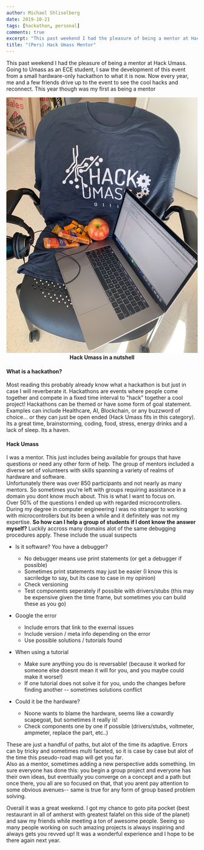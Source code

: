 ```yaml
---
author: Michael Shliselberg
date: 2019-10-21
tags: [hackathon, personal]
comments: true
excerpt: "This past weekend I had the pleasure of being a mentor at Hack Umass. In this post I discuss how the experience was along with common debugging ideas that are helpful in a variety of scenarios"
title: "(Pers) Hack Umass Mentor"
---
```


This past weekend I had the pleasure of being a mentor at Hack Umass. Going to Umass as an ECE student, I saw the development of this event from a small hardware-only hackathon to what it is now. Now every year, me and a few friends drive up to the event to see the cool hacks and reconnect. This year though was my first as being a mentor  

<p align="center">
  <img src="/images/HUM/nutshell.jpg">
  <br><b>Hack Umass in a nutshell</b>
</p>  

#### What is a hackathon?  
Most reading this probably already know what a hackathon is but just in case I will reverberate it. Hackathons are events where people come together and compete in a fixed time interval to "hack" together a cool project! Hackathons can be themed or have some form of goal statement. Examples can include Healthcare, AI, Blockchain, or any buzzword of choice... or they can just be open ended (Hack Umass fits in this category). Its a great time, brainstorming, coding, food, stress, energy drinks and a lack of sleep. Its a haven.       


#### Hack Umass
I was a mentor. This just includes being available for groups that have questions or need any other form of help. The group of mentors included a diverse set of volunteers with skills spanning a variety of realms of hardware and software.  
Unfortunately there was over 850 participants and not nearly as many mentors. So sometimes you're left with groups requiring assistance in a domain you dont know much about. This is what I want to focus on.    
Over 50% of the questions I ended up with regarded microcontrollers. During my degree in computer engineering I was no stranger to working with microcontrollers but its been a while and it definitely was not my expertise. **So how can I help a group of students if I dont know the answer myself?** Luckily accross many domains alot of the same debugging procedures apply. These include the usual suspects  

 * Is it software? You have a debugger?
     - No debugger means use print statements (or get a debugger if possible) 
     - Sometimes print statements may just be easier (I know this is sacriledge to say, but its case to case in my opinion) 
     - Check versioning 
     - Test components seperately if possible with drivers/stubs (this may be expensive given the time frame, but sometimes you can build these as you go)
  
  
 * Google the error
     - Include errors that link to the exernal issues
     - Include version / meta info depending on the error  
     - Use possible solutions / tutorials found   


 * When using a tutorial   
     - Make sure anything you do is reversable! (because it worked for someone else doesnt mean it will for you, and you maybe could make it worse!)  
     - If one tutorial does not solve it for you, undo the changes before finding another -- sometimes solutions conflict  
     
     
 * Could it be the hardware?  
     - Noone wants to blame the hardware, seems like a cowardly scapegoat, but sometimes it really is!
     - Check components one by one if possible (drivers/stubs, voltmeter, ampmeter, replace the part, etc..)  
     
These are just a handful of paths, but alot of the time its adaptive. Errors can by tricky and sometimes multi faceted, so it is case by case but alot of the time this pseudo-road map will get you far.   
Also as a mentor, sometimes adding a new perspective adds something. Im sure everyone has done this: you begin a group project and everyone has their own ideas, but eventually you converge on a concept and a path but once there, you all are so focused on that, that you arent pay attention to some obvious avenues-- same is true for any form of group based problem solving.  

Overall it was a great weekend. I got my chance to goto pita pocket (best restaurant in all of amherst with greatest falafel on this side of the planet) and saw my friends while meeting a ton of awesome people. Seeing so many people working on such amazing projects is always inspiring and always gets you revved up! It was a wonderful experience and I hope to be there again next year.
